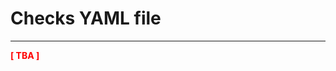 # Checks YAML file

***

**<span style="color:red">[ TBA ]</span>**


[comment]: <> (I'm thinking to show the Darwinizer app with four distinct datasets)


